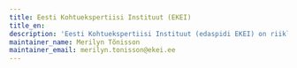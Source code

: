 ```yaml
---
title: Eesti Kohtuekspertiisi Instituut (EKEI)
title_en:
description: 'Eesti Kohtuekspertiisi Instituut (edaspidi EKEI) on riiklik ekspertiisiasutus, mis loodi 01.01.2008. aastal ning on Justiitsministeeriumi hallatav riigiasutus. EKEI on tekkinud kahe asutuse, Eesti Kohtuarstliku Ekspertiisibüroo ning Kohtuekspertiisi ja Kriminalistika Keskuse, ühinemisel.'
maintainer_name: Merilyn Tõnisson
maintainer_email: merilyn.tonisson@ekei.ee
---
```

